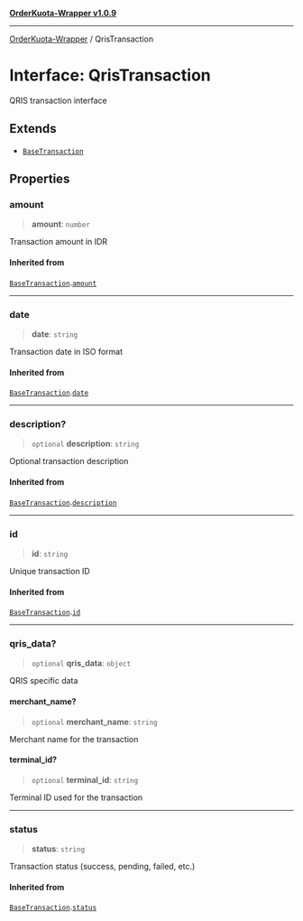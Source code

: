 [**OrderKuota-Wrapper v1.0.9**](../README.md)

***

[OrderKuota-Wrapper](../globals.md) / QrisTransaction

# Interface: QrisTransaction

QRIS transaction interface

## Extends

- [`BaseTransaction`](BaseTransaction.md)

## Properties

### amount

> **amount**: `number`

Transaction amount in IDR

#### Inherited from

[`BaseTransaction`](BaseTransaction.md).[`amount`](BaseTransaction.md#amount)

***

### date

> **date**: `string`

Transaction date in ISO format

#### Inherited from

[`BaseTransaction`](BaseTransaction.md).[`date`](BaseTransaction.md#date)

***

### description?

> `optional` **description**: `string`

Optional transaction description

#### Inherited from

[`BaseTransaction`](BaseTransaction.md).[`description`](BaseTransaction.md#description)

***

### id

> **id**: `string`

Unique transaction ID

#### Inherited from

[`BaseTransaction`](BaseTransaction.md).[`id`](BaseTransaction.md#id)

***

### qris\_data?

> `optional` **qris\_data**: `object`

QRIS specific data

#### merchant\_name?

> `optional` **merchant\_name**: `string`

Merchant name for the transaction

#### terminal\_id?

> `optional` **terminal\_id**: `string`

Terminal ID used for the transaction

***

### status

> **status**: `string`

Transaction status (success, pending, failed, etc.)

#### Inherited from

[`BaseTransaction`](BaseTransaction.md).[`status`](BaseTransaction.md#status)
